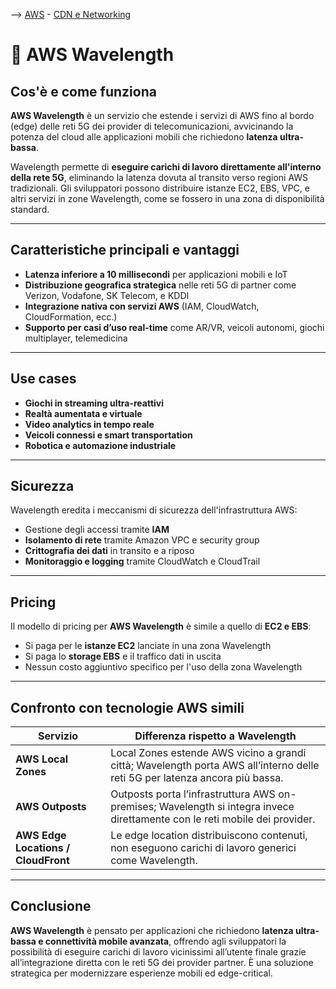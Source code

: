 --> [AWS](AWS.md)  -  [CDN e Networking](Rete-globale-AWS.md)
# 📡 AWS Wavelength

## Cos'è e come funziona

**AWS Wavelength** è un servizio che estende i servizi di AWS fino al bordo (edge) delle reti 5G dei provider di telecomunicazioni, avvicinando la potenza del cloud alle applicazioni mobili che richiedono **latenza ultra-bassa**.

Wavelength permette di **eseguire carichi di lavoro direttamente all'interno della rete 5G**, eliminando la latenza dovuta al transito verso regioni AWS tradizionali. Gli sviluppatori possono distribuire istanze EC2, EBS, VPC, e altri servizi in zone Wavelength, come se fossero in una zona di disponibilità standard.

---

## Caratteristiche principali e vantaggi

- **Latenza inferiore a 10 millisecondi** per applicazioni mobili e IoT
- **Distribuzione geografica strategica** nelle reti 5G di partner come Verizon, Vodafone, SK Telecom, e KDDI
- **Integrazione nativa con servizi AWS** (IAM, CloudWatch, CloudFormation, ecc.)
- **Supporto per casi d’uso real-time** come AR/VR, veicoli autonomi, giochi multiplayer, telemedicina

---

## Use cases

- **Giochi in streaming ultra-reattivi**
- **Realtà aumentata e virtuale**
- **Video analytics in tempo reale**
- **Veicoli connessi e smart transportation**
- **Robotica e automazione industriale**

---

## Sicurezza

Wavelength eredita i meccanismi di sicurezza dell'infrastruttura AWS:
- Gestione degli accessi tramite **IAM**
- **Isolamento di rete** tramite Amazon VPC e security group
- **Crittografia dei dati** in transito e a riposo
- **Monitoraggio e logging** tramite CloudWatch e CloudTrail

---

## Pricing

Il modello di pricing per **AWS Wavelength** è simile a quello di **EC2 e EBS**:
- Si paga per le **istanze EC2** lanciate in una zona Wavelength
- Si paga lo **storage EBS** e il traffico dati in uscita
- Nessun costo aggiuntivo specifico per l'uso della zona Wavelength

---

## Confronto con tecnologie AWS simili

| Servizio | Differenza rispetto a Wavelength |
|----------|----------------------------------|
| **AWS Local Zones** | Local Zones estende AWS vicino a grandi città; Wavelength porta AWS all’interno delle reti 5G per latenza ancora più bassa. |
| **AWS Outposts** | Outposts porta l’infrastruttura AWS on-premises; Wavelength si integra invece direttamente con le reti mobile dei provider. |
| **AWS Edge Locations / CloudFront** | Le edge location distribuiscono contenuti, non eseguono carichi di lavoro generici come Wavelength. |

---

## Conclusione

**AWS Wavelength** è pensato per applicazioni che richiedono **latenza ultra-bassa e connettività mobile avanzata**, offrendo agli sviluppatori la possibilità di eseguire carichi di lavoro vicinissimi all’utente finale grazie all’integrazione diretta con le reti 5G dei provider partner. È una soluzione strategica per modernizzare esperienze mobili ed edge-critical.
